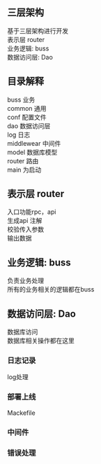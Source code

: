 ## 三层架构

基于三层架构进行开发  
表示层 router  
业务逻辑: buss  
数据访问层: Dao  

## 目录解释
buss 业务  
common 通用  
conf 配置文件  
dao 数据访问层  
log 日志  
middlewear 中间件  
model 数据库模型  
router 路由  
main 为启动  
## 表示层 router
入口功能rpc，api  
生成api 注解  
校验传入参数  
输出数据  

## 业务逻辑: buss
负责业务处理  
所有的业务相关的逻辑都在buss  

## 数据访问层: Dao
数据库访问  
数据库相关操作都在这里  

### 日志记录
log处理  

### 部署上线
Mackefile  

### 中间件

### 错误处理


